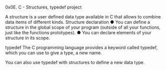 0x0E. C - Structures, typedef project

A structure is a user defined data type available in C that allows to combine data items of different kinds.
Structure declaration
● You can define a structure in the global scope of your program (outside of all your functions, just like the functions prototypes).
● You can declare elements of your structure in its scope.

typedef
The C programming language provides a keyword called typedef, which you can use to give a type, a new name.

You can also use typedef with structures to define a new data type.

